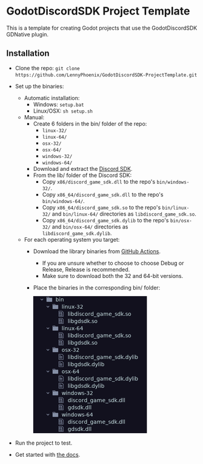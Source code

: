 # GodotDiscordSDK Project Template

This is a template for creating Godot projects that use the GodotDiscordSDK GDNative plugin.

## Installation

- Clone the repo: `git clone https://github.com/LennyPhoenix/GodotDiscordSDK-ProjectTemplate.git`
- Set up the binaries:
  - Automatic installation:
    - Windows: `setup.bat`
    - Linux/OSX: `sh setup.sh`
  - Manual:
    - Create 6 folders in the bin/ folder of the repo:
      - `linux-32/`
      - `linux-64/`
      - `osx-32/`
      - `osx-64/`
      - `windows-32/`
      - `windows-64/`
    - Download and extract the [Discord SDK](https://dl-game-sdk.discordapp.net/2.5.6/discord_game_sdk.zip).
    - From the lib/ folder of the Discord SDK:
      - Copy `x86/discord_game_sdk.dll` to the repo's `bin/windows-32/`.
      - Copy `x86_64/discord_game_sdk.dll` to the repo's `bin/windows-64/`.
      - Copy `x86_64/discord_game_sdk.so` to the repo's `bin/linux-32/` and `bin/linux-64/` directories as `libdiscord_game_sdk.so`.
      - Copy `x86_64/discord_game_sdk.dylib` to the repo's `bin/osx-32/` and `bin/osx-64/` directories as `libdiscord_game_sdk.dylib`.
  - For each operating system you target:
    - Download the library binaries from [GitHub Actions](https://github.com/LennyPhoenix/GodotDiscordSDK/actions).
      - If you are unsure whether to choose to choose Debug or Release, Release is recommended.
      - Make sure to download both the 32 and 64-bit versions.
    - Place the binaries in the corresponding bin/ folder:

      ![Binaries](.github/static/binaries.png)

- Run the project to test.
- Get started with [the docs](https://github.com/LennyPhoenix/GodotDiscordSDK/wiki).
